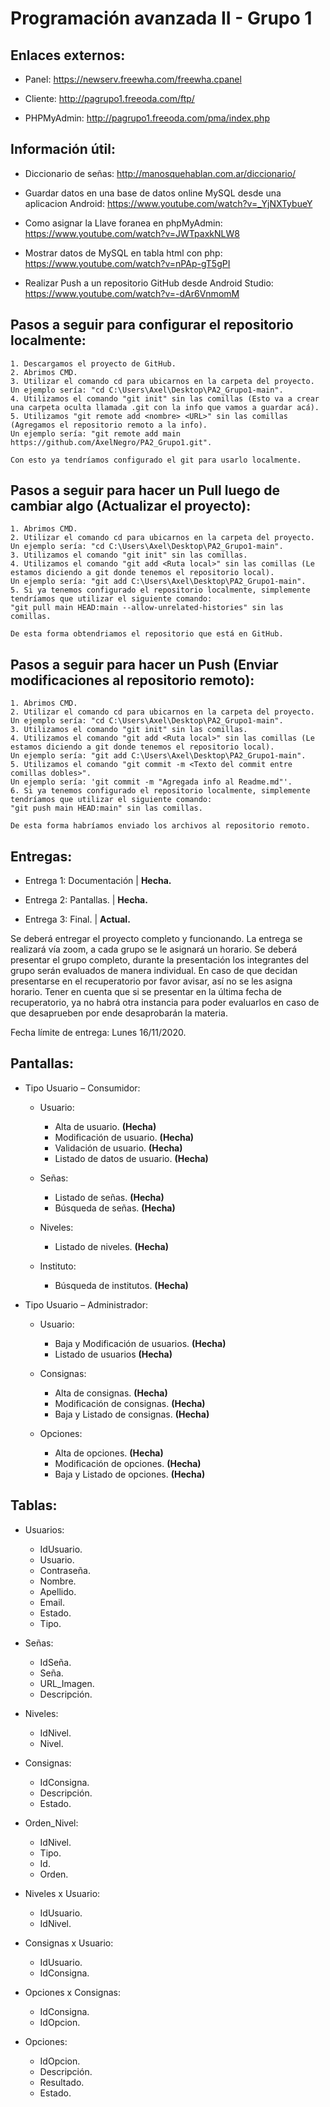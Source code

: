 # Programación avanzada  II - Grupo 1

## Enlaces externos:

- Panel: https://newserv.freewha.com/freewha.cpanel

- Cliente: http://pagrupo1.freeoda.com/ftp/

- PHPMyAdmin: http://pagrupo1.freeoda.com/pma/index.php

## Información útil:

- Diccionario de señas: http://manosquehablan.com.ar/diccionario/

- Guardar datos en una base de datos online MySQL desde una aplicacion Android: https://www.youtube.com/watch?v=_YjNXTybueY

- Como asignar la Llave foranea en phpMyAdmin: https://www.youtube.com/watch?v=JWTpaxkNLW8

- Mostrar datos de MySQL en tabla html con php: https://www.youtube.com/watch?v=nPAp-gT5gPI

- Realizar Push a un repositorio GitHub desde Android Studio: https://www.youtube.com/watch?v=-dAr6VnmomM

## Pasos a seguir para configurar el repositorio localmente:

	1. Descargamos el proyecto de GitHub.
	2. Abrimos CMD.
	3. Utilizar el comando cd para ubicarnos en la carpeta del proyecto. Un ejemplo sería: "cd C:\Users\Axel\Desktop\PA2_Grupo1-main".
	4. Utilizamos el comando "git init" sin las comillas (Esto va a crear una carpeta oculta llamada .git con la info que vamos a guardar acá).
	5. Utilizamos "git remote add <nombre> <URL>" sin las comillas (Agregamos el repositorio remoto a la info).
	Un ejemplo sería: "git remote add main https://github.com/AxelNegro/PA2_Grupo1.git".
	
	Con esto ya tendríamos configurado el git para usarlo localmente.

## Pasos a seguir para hacer un Pull luego de cambiar algo (Actualizar el proyecto):
 
	1. Abrimos CMD.
	2. Utilizar el comando cd para ubicarnos en la carpeta del proyecto. Un ejemplo sería: "cd C:\Users\Axel\Desktop\PA2_Grupo1-main".
	3. Utilizamos el comando "git init" sin las comillas.
	4. Utilizamos el comando "git add <Ruta local>" sin las comillas (Le estamos diciendo a git donde tenemos el repositorio local).
	Un ejemplo sería: "git add C:\Users\Axel\Desktop\PA2_Grupo1-main".
	5. Si ya tenemos configurado el repositorio localmente, simplemente tendríamos que utilizar el siguiente comando:
	"git pull main HEAD:main --allow-unrelated-histories" sin las comillas.
	
	De esta forma obtendriamos el repositorio que está en GitHub.
	
## Pasos a seguir para hacer un Push (Enviar modificaciones al repositorio remoto):

	1. Abrimos CMD.
	2. Utilizar el comando cd para ubicarnos en la carpeta del proyecto. Un ejemplo sería: "cd C:\Users\Axel\Desktop\PA2_Grupo1-main".
	3. Utilizamos el comando "git init" sin las comillas.
	4. Utilizamos el comando "git add <Ruta local>" sin las comillas (Le estamos diciendo a git donde tenemos el repositorio local).
	Un ejemplo sería: "git add C:\Users\Axel\Desktop\PA2_Grupo1-main".
	5. Utilizamos el comando "git commit -m <Texto del commit entre comillas dobles>". 
	Un ejemplo sería: 'git commit -m "Agregada info al Readme.md"'.
	6. Si ya tenemos configurado el repositorio localmente, simplemente tendríamos que utilizar el siguiente comando:
	"git push main HEAD:main" sin las comillas.
	
	De esta forma habríamos enviado los archivos al repositorio remoto.

## Entregas:

- Entrega 1: Documentación | **Hecha.**

- Entrega 2: Pantallas. | **Hecha.**

- Entrega 3: Final. | **Actual.**

Se deberá entregar el proyecto completo y funcionando. La entrega se realizará vía zoom, a cada grupo se le asignará un horario. Se deberá presentar el grupo completo, durante la presentación los integrantes del grupo serán evaluados de manera individual. En caso de que decidan presentarse en el recuperatorio por favor avisar, así no se les asigna horario. Tener en cuenta que si se presentar en la última fecha de recuperatorio, ya no habrá otra instancia para poder evaluarlos en caso de que desaprueben por ende desaprobarán la materia.

Fecha límite de entrega: Lunes 16/11/2020.

## Pantallas:

- Tipo Usuario – Consumidor:

	- Usuario:
		- Alta de usuario. **(Hecha)**
		- Modificación de usuario. **(Hecha)**
		- Validación de usuario. **(Hecha)**
		- Listado de datos de usuario. **(Hecha)**
		
	- Señas:
		- Listado de señas. **(Hecha)**
		- Búsqueda de señas. **(Hecha)**
		
	- Niveles:
		- Listado de niveles. **(Hecha)**
		
	- Instituto:
		- Búsqueda de institutos. **(Hecha)**
		
- Tipo Usuario – Administrador:

	- Usuario:
		- Baja y Modificación de usuarios. **(Hecha)**
		- Listado de usuarios **(Hecha)**
		
	- Consignas:
		- Alta de consignas. **(Hecha)**
		- Modificación de consignas. **(Hecha)**
		- Baja y Listado de consignas. **(Hecha)**
		
	- Opciones:
		- Alta de opciones. **(Hecha)**
		- Modificación de opciones. **(Hecha)**
		- Baja y Listado de opciones. **(Hecha)**


## Tablas:

- Usuarios:
  - IdUsuario.
  - Usuario.
  - Contraseña.
  - Nombre.
  - Apellido.
  - Email.
  - Estado.
  - Tipo.
  
- Señas:
  - IdSeña.
  - Seña.
  - URL_Imagen.
  - Descripción.
  
- Niveles:
  - IdNivel.
  - Nivel.
  
- Consignas:
  - IdConsigna.
  - Descripción.
  - Estado.
  
- Orden_Nivel:
  - IdNivel.
  - Tipo.
  - Id.
  - Orden.
  
- Niveles x Usuario:
  - IdUsuario.
  - IdNivel.
  
- Consignas x Usuario:
  - IdUsuario.
  - IdConsigna.
  
- Opciones x Consignas:
  - IdConsigna.
  - IdOpcion.

- Opciones:
  - IdOpcion.
  - Descripción.
  - Resultado.
  - Estado.


